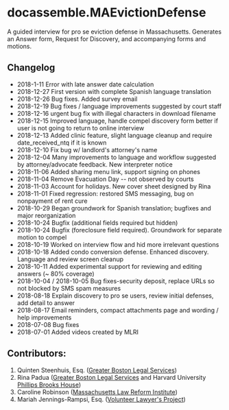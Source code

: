 # docassemble.MAEvictionDefense

A guided interview for pro se eviction defense in Massachusetts. Generates an Answer form, 
Request for Discovery, and accompanying forms and motions.
## Changelog

* 2018-1-11  Error with late answer date calculation
* 2018-12-27 First version with complete Spanish language translation
* 2018-12-26 Bug fixes. Added survey email
* 2018-12-19 Bug fixes / language improvements suggested by court staff
* 2018-12-16 urgent bug fix with illegal characters in download filename
* 2018-12-15 Improved language, handle compel discovery form better if user is not going to return to online interview
* 2018-12-13 Added clinic feature, slight language cleanup and require date_received_ntq if it is known
* 2018-12-10 Fix bug w/ landlord's attorney's name
* 2018-12-04 Many improvements to language and workflow suggested by attorney/advocate feedback. New interpreter notice
* 2018-11-06 Added sharing menu link, support signing on phones
* 2018-11-04 Remove Evacuation Day -- not observed by courts
* 2018-11-03 Account for holidays. New cover sheet designed by Rina
* 2018-11-01 Fixed regression: restored SMS messaging, bug on nonpayment of rent cure
* 2018-10-29 Began groundwork for Spanish translation; bugfixes and major reorganization
* 2018-10-24 Bugfix (additional fields required but hidden)
* 2018-10-24 Bugfix (foreclosure field required). Groundwork for separate motion to compel
* 2018-10-19 Worked on interview flow and hid more irrelevant questions
* 2018-10-18 Added condo conversion defense. Enhanced discovery. Language and review screen cleanup
* 2018-10-11 Added experimental support for reviewing and editing answers (~ 80% coverage)
* 2018-10-04 / 2018-10-05 Bug fixes-security deposit, replace URLs so not blocked by SMS spam measures
* 2018-08-18 Explain discovery to pro se users, review initial defenses, add detail to answer
* 2018-08-17 Email reminders, compact attachments page and wording / help improvements
* 2018-07-08 Bug fixes
* 2018-07-01 Added videos created by MLRI

## Contributors:
    
1. Quinten Steenhuis, Esq. ([Greater Boston Legal Services](https://www.gbls.org))
1. Rina Padua ([Greater Boston Legal Services](https://www.gbls.org) and Harvard University [Phillips Brooks House](http://pbha.org/))
1. Caroline Robinson ([Massachusetts Law Reform Institute](http://www.mlri.org))
1. Mariah Jennings-Rampsi, Esq. ([Volunteer Lawyer's Project](https://www.vlpnet.org/))
